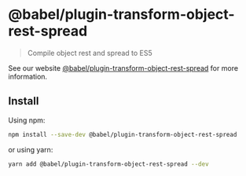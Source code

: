 # @babel/plugin-transform-object-rest-spread

> Compile object rest and spread to ES5

See our website [@babel/plugin-transform-object-rest-spread](https://babeljs.io/docs/babel-plugin-transform-object-rest-spread) for more information.

## Install

Using npm:

```sh
npm install --save-dev @babel/plugin-transform-object-rest-spread
```

or using yarn:

```sh
yarn add @babel/plugin-transform-object-rest-spread --dev
```
